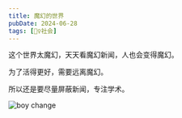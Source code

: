 ```yaml
---
title: 魔幻的世界
pubDate: 2024-06-28
tags: [👯‍♀️社会]
---
```


这个世界太魔幻，天天看魔幻新闻，人也会变得魔幻。

为了活得更好，需要远离魔幻。

所以还是要尽量屏蔽新闻，专注学术。

![boy change](/images/boy-change.jpg)
